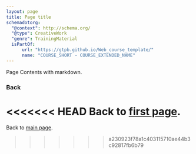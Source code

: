 ```yaml
---
layout: page
title: Page title
schemadotorg:
  "@context": http://schema.org/
  "@type": CreativeWork
  "genre": TrainingMaterial
  isPartOf:
      url: "https://gtpb.github.io/Web_course_template/"
      name: "COURSE_SHORT - COURSE_EXTENDED_NAME"
---
```


Page Contents with markdown.

### Back

<<<<<<< HEAD
Back to [first page](https://gtpb.github.io/COURSE/).
=======
Back to [main page](../index.md).
>>>>>>> a230923f78a1c403115710ae44b3c92817fb6b79
